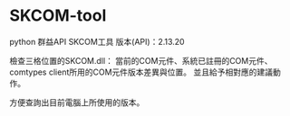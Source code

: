 # SKCOM-tool
python 群益API SKCOM工具
版本(API)：2.13.20

檢查三格位置的SKCOM.dll：
當前的COM元件、系統已註冊的COM元件、comtypes client所用的COM元件版本差異與位置。
並且給予相對應的建議動作。

方便查詢出目前電腦上所使用的版本。
